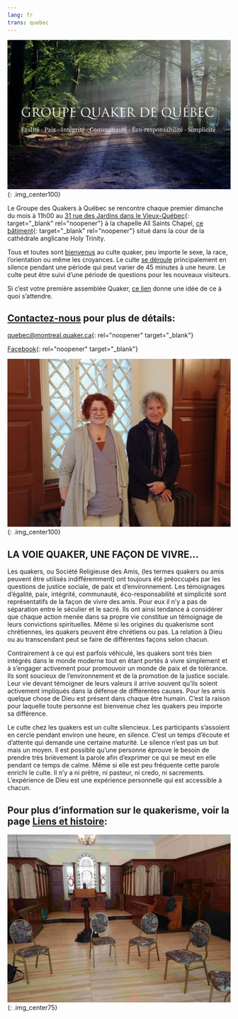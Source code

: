 ```yaml
---
lang: fr
trans: quebec
---
```

![Groupe Quaker de Québec image avec arbres](/assets/images/quebec.jpg){: .img_center100}

Le Groupe des Quakers à Québec se rencontre chaque premier dimanche du mois à 11h00 au [31 rue des Jardins dans le Vieux-Québec](https://www.google.com/maps/search/31%20rue%20des%20Jardins,%20Qu%C3%A9bec){: target="_blank" rel="noopener"} à la chapelle All Saints Chapel, [ce bâtiment](https://goo.gl/maps/Z9wtKLtwAHEGSB7V6){: target="_blank" rel="noopener"} situé dans la cour de la cathédrale anglicane Holy Trinity.

Tous et toutes sont [bienvenus](/intro-fr.html) au culte quaker, peu importe le sexe, la race, l’orientation ou même les croyances. Le culte [se déroule](/a_propos.html) principalement en silence pendant une période qui peut varier de 45 minutes à une heure. Le culte peut être suivi d’une période de questions pour les nouveaux visiteurs.

Si c’est votre première assemblée Quaker, [ce lien](/a_propos.html) donne une idée de ce à quoi s’attendre.

## [Contactez-nous](/contact-fr.html) pour plus de détails:

[quebec@montreal.quaker.ca](mailto:quebec@montreal.quaker.ca){: rel="noopener" target="_blank"}

[Facebook](https://www.facebook.com/QuakersQuebecCanada/){: rel="noopener" target="_blank"}

![Les initiateurs du groupe](/assets/images/qc_2.jpg){: .img_center100}

## LA VOIE QUAKER, UNE FAÇON DE VIVRE…
Les quakers, ou Société Religieuse des Amis, (les termes quakers ou amis peuvent être utilisés indifféremment) ont toujours été préoccupés par les questions de justice sociale, de paix et d’environnement. Les témoignages  d’égalité, paix, intégrité, communauté, éco-responsabilité et simplicité  sont représentatifs de la façon de vivre des amis. Pour eux il n’y a pas de séparation entre le séculier et le sacré. Ils ont ainsi tendance à considérer que chaque action menée dans sa propre vie constitue un témoignage de leurs convictions spirituelles. Même si les origines du quakerisme sont chrétiennes, les quakers peuvent être chrétiens ou pas. La relation à Dieu ou au transcendant peut se faire de différentes façons selon chacun.

Contrairement à ce qui est parfois véhiculé, les quakers sont très bien intégrés dans le monde moderne tout en étant portés à vivre simplement et à s’engager activement pour promouvoir un monde de paix et de tolérance. Ils sont soucieux de l’environnement et de la promotion de la justice sociale. Leur vie devant témoigner de leurs valeurs il arrive souvent qu’ils soient activement impliqués dans la défense de différentes causes. Pour les amis quelque chose de Dieu est présent dans chaque être humain. C’est la raison pour laquelle toute personne est bienvenue chez les quakers peu importe sa différence.

Le culte chez les quakers est un culte silencieux. Les participants s’assoient en cercle pendant environ une heure, en silence. C’est un temps d’écoute et d’attente qui demande une certaine maturité. Le silence n’est pas un but mais un moyen. Il est possible qu’une personne éprouve le besoin de prendre très brièvement la parole afin d’exprimer ce qui se meut en elle pendant ce temps de calme. Même si elle est peu fréquente cette parole enrichi le culte. Il n’y a ni prêtre, ni pasteur, ni credo, ni sacrements. L’expérience de Dieu est une expérience personnelle qui est accessible à chacun.

## Pour plus d’information sur le quakerisme, voir la page [Liens et histoire](/liens_histoire.html):

![Chaises dans la salle](/assets/images/quebec_wg.jpg){: .img_center75}
